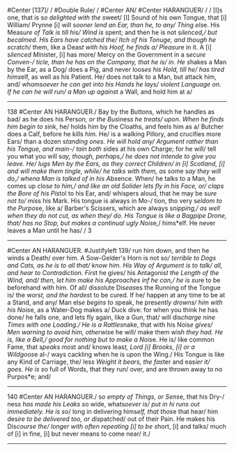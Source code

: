 #Center [137]/
/
#Double Rule/
/
#Center AN/
#Center HARANGUER/
/
/
[I]s one, that is s*o delighted with the s*weet/ 
[I] Sound of his own Tongue, that [i] William/
Prynne [i] will s*ooner lend an Ear, than he, to any/
Thing els*e. His Meas*ure of Talk is till his/
Wind is s*pent; and then he is not s*ilenced,/
but becalmed. His Ears have catched the/
Itch of his Tonuge, and though he s*cratch/
them, like a Deas*t with his Hoof, he finds a/
Pleas*ure in it. A [i] s*ilenced Minis*ter, [i] has more/
Mercy on the Government in a s*ecure Conven-/
ticle, than he has on the Company, that he is/
in. He s*hakes a Man by the Ear, as a Dog/
does a Pig, and never loos*es his Hold, till he/
has tired hims*elf, as well as his Patient. He/
does not talk to a Man, but attack him, and/
whoms*oever he can get into his Hands he lays/
violent Language on. If he can he will run/
a Man up agains*t a Wall, and hold him at a/


---


138 #Center AN HARANGUER./
Bay by the Buttons, which he handles as bad/
as he does his Pers*on, or the Bus*ines*s he treats/
upon. When he finds him begin to s*ink, he/
holds him by the Cloaths, and feels him as a/
Butcher does a Calf, before he kills him. He/
is a walking Pillory, and crucifies more Ears/
than a dozen s*tanding ones. He will hold any/
Argument rather than his Tongue, and main-/
tain both s*ides at his own Charge; for he will/
tell you what you will s*ay, though, perhaps,/
he does not intende to give you leave. He/
lugs Men by the Ears, as they correct Children/
in [i] Scotland, [i] and will make them tingle, while/
he talks with them, as s*ome s*ay they will do,/
whena  Man is talked of in his Abs*ence. When/
he talks to a Man, he comes up clos*e to him,/
and like an old Solider lets fly in his Face, or/
claps the Bore of his Pis*tol to his Ear, and/
whispers aloud, that he may be s*ure not to/
mis*s his Mark. His tongue is always in Mo-/
tion, tho very s*eldom to the Purpos*e, like a/
Barber's Scis*s*ers, which are always s*nipping,/
as well when they do not cut, as when they/
do. His Tongue is like a Bagpipe Drone, that/
has no Stop, but makes a continual ugly Nois*e,/
hims*elf. He never leaves a Man until he has/
/
3


---


#Center AN HARANGUER. #Justifyleft 139/
run him down, and then he winds a Death/
over him. A Sow-Gelder's Horn is not s*o/
terrible to Dogs and Cats, as he is to all that/
know him. His Way of Argument is to talk/
all, and hear to Contradiction. Firs*t he gives/
his Antagonis*t the Length of the Wind, and/
then, let him make his Approaches inf he can,/
he is s*ure to be beforehand with him. Of all/
dis*s*olute Dis*eas*es the Running of the Tongue is/
the wors*t, and the hardes*t to be cured. If he/
happen at any time to be at a Stand, and any/
Man els*e begins to s*peak, he pres*ently drowns/
him with his Nois*e, as a Water-Dog makes a/
Duck dive: for when you think he has done/
he falls one, and lets fly again, like a Gun, that/
will dis*charge nine Times with one Loading./
He is a Rattles*nake, that with his Nois*e gives/
Men warning to avoid him, otherwis*e he will/
make them wis*h they had. He is, like a Bell,/
good for nothing but to make a Nois*e. He is/
like common Fame, that s*peaks mos*t and/
knows leas*t, Lord [i] Brooks, [i] or a Wildgoos*e al-/
ways cackling when he is upon the Wing./
His Tongue is like any Kind of Carriage, the/
les*s Weight it bears, the fas*ter and eas*ier it/
goes. He is s*o full of Words, that they run/
over, and are thrown away to no Purpos*e; and/


---


140 #Center AN HARANGUER./
s*o empty of Things, or Sens*e, that his Dry-/
nes*s has made his Leaks s*o wide, whats*oever is/
put in hi runs out immediately. He is s*o/
long in delivering hims*elf, that thos*e that hear/
him des*ire to be delivered too, or dis*patched/
out of their Pain. He makes his Dis*course the/
longer with often repeating [i] to be s*hort, [i] and talks/
much of [i] in fine, [i] but never means to come near/
it./


---


